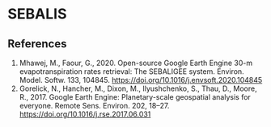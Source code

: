 # SEBALIS


## References
1. Mhawej, M., Faour, G., 2020. Open-source Google Earth Engine 30-m evapotranspiration rates retrieval: The SEBALIGEE system. Environ. Model. Softw. 133, 104845. https://doi.org/10.1016/j.envsoft.2020.104845
2. Gorelick, N., Hancher, M., Dixon, M., Ilyushchenko, S., Thau, D., Moore, R., 2017. Google Earth Engine: Planetary-scale geospatial analysis for everyone. Remote Sens. Environ. 202, 18–27. https://doi.org/10.1016/j.rse.2017.06.031 

